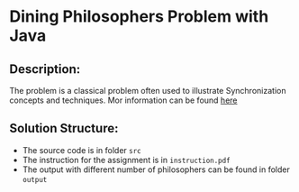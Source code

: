 # Dining Philosophers Problem with Java

## Description:
The problem is a classical problem often used to illustrate Synchronization concepts and techniques.
Mor information can be found [here](https://en.wikipedia.org/wiki/Dining_philosophers_problem)

## Solution Structure:

+ The source code is in folder `src`
+ The instruction for the assignment is in `instruction.pdf`
+ The output with different number of philosophers can be found in folder `output`

